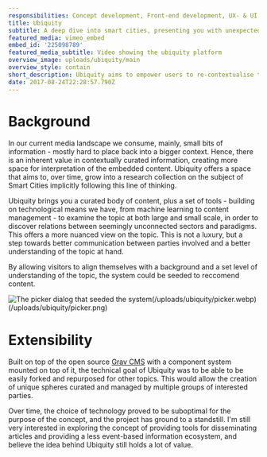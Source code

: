 ```yaml
---
responsibilities: Concept development, Front-end development, UX- & UI design
title: Ubiquity
subtitle: A deep dive into smart cities, presenting you with unexpected information
featured_media: vimeo_embed
embed_id: '225098789'
featured_media_subtitle: Video showing the ubiquity platform
overview_image: uploads/ubiquity/main
overview_style: contain
short_description: Ubiquity aims to empower users to re-contextualise the information they gained on a specific topic, by providing a platform that provides a set of tools to dissect information and engage with other people invested in the topic
date: 2017-08-24T22:28:57.790Z
---
```

# Background

In our current media landscape we consume, mainly, small bits of
information - mostly hard to place back into a bigger context. Hence, there
is an inherent value in contextually curated information, creating more
space for interpretation of the embedded content. Ubiquity offers a space
that aims to, over time, grow into a research collection on the subject
of Smart Cities implicitly following this line of thinking.


Ubiquity brings you a curated body of content, plus a set of tools -
building on technological means we have, from machine learning to content
management - to examine the topic at both large and small scale, in order
to discover relations between seemingly unconnected sectors and paradigms.
This offers a more nuanced view on the topic. This is not a luxury, but a
step towards better communication between parties involved and a better
understanding of the topic at hand.

By allowing visitors to align themselves with a background and a set level of understanding of the topic, the system could be seeded to reccomend content.

![The picker dialog that seeded the system](/uploads/ubiquity/picker.png)(/uploads/ubiquity/picker.webp)(/uploads/ubiquity/picker.png)

# Extensibility

Built on top of the open source [Grav CMS](https://getgrav.org/) with a component system mounted on top of it, the technical goal of Ubiquity was to be able to be easily forked and repurposed for other topics. This would allow the creation of unique spheres curated and managed by multiple groups of interested parties.

Over time, the choice of technology proved to be suboptimal for the purpose of the concept, and the project has ground to a standstill. I'm still very interested in exploring the concept of providing tools for disseminating articles and providing a less event-based information ecosystem, and believe the idea behind Ubiquity still holds a lot of value.